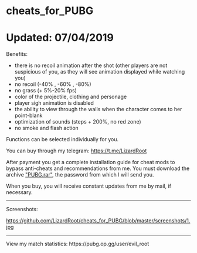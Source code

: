 # cheats_for_PUBG

<h1>Updated: 07/04/2019</h1>

Benefits: 
- there is no recoil animation after the shot (other players are not suspicious of you, as they will see animation displayed while watching you) 
- no recoil (-40% , -60% , -80%)
- no grass (+ 5%-20% fps) 
- color of the projectile, clothing and personage 
- player sigh animation is disabled 
- the ability to view through the walls when the character comes to her point-blank
- optimization of sounds (steps + 200%, no red zone)
- no smoke and flash action

Functions can be selected individually for you.

You can buy through my telegram: https://t.me/LizardRoot

After payment you get a complete installation guide for cheat mods to bypass anti-cheats and recommendations from me. You must download the archive <a href="https://github.com/LizardRoot/cheats_for_PUBG/blob/master/PUBG.rar">"PUBG.rar"</a>, the password from which I will send you.

When you buy, you will receive constant updates from me by mail, if necessary.
<hr>
Screenshots: 

https://github.com/LizardRoot/cheats_for_PUBG/blob/master/screenshots/1.jpg
<hr>
View my match statistics: https://pubg.op.gg/user/evil_root

